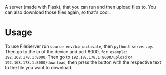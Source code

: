A server (made with Flask), that you can run and then upload files to.
You can also download those files again, so that's cool.
# Usage
To use FileServer run `source env/bin/activate`, then `python3 server.py`. Then go to the ip of the device and port 8000, `for example: 192.168.178.1:8000`. Then go to `192.168.178.1:8000/upload` or `192.168.178.1:8000/download`, then press the button with the respective text to the file you want to download.
